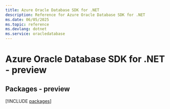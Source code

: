 ```yaml
---
title: Azure Oracle Database SDK for .NET
description: Reference for Azure Oracle Database SDK for .NET
ms.date: 06/05/2025
ms.topic: reference
ms.devlang: dotnet
ms.service: oracledatabase
---
```

# Azure Oracle Database SDK for .NET - preview
## Packages - preview
[!INCLUDE [packages](oracle-database-index.md)]